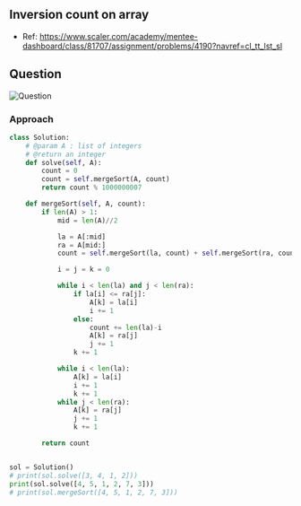 ## Inversion count on array
- Ref: https://www.scaler.com/academy/mentee-dashboard/class/81707/assignment/problems/4190?navref=cl_tt_lst_sl

## Question
![Question](http://ankit-portfolio.s3-ap-southeast-1.amazonaws.com/images/datastructures/scaler/020-inversion-count-on-array-question.png)

### Approach

```py
class Solution:
    # @param A : list of integers
    # @return an integer
    def solve(self, A):
        count = 0
        count = self.mergeSort(A, count)
        return count % 1000000007

    def mergeSort(self, A, count):
        if len(A) > 1:
            mid = len(A)//2

            la = A[:mid]
            ra = A[mid:]
            count = self.mergeSort(la, count) + self.mergeSort(ra, count)

            i = j = k = 0

            while i < len(la) and j < len(ra):
                if la[i] <= ra[j]:
                    A[k] = la[i]
                    i += 1
                else:
                    count += len(la)-i
                    A[k] = ra[j]
                    j += 1
                k += 1

            while i < len(la):
                A[k] = la[i]
                i += 1
                k += 1
            while j < len(ra):
                A[k] = ra[j]
                j += 1
                k += 1

        return count


sol = Solution()
# print(sol.solve([3, 4, 1, 2]))
print(sol.solve([4, 5, 1, 2, 7, 3]))
# print(sol.mergeSort([4, 5, 1, 2, 7, 3]))
```